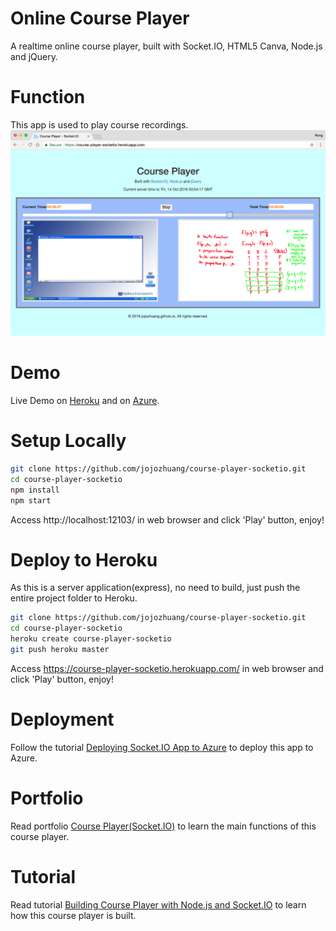# Online Course Player
A realtime online course player, built with Socket.IO, HTML5 Canva, Node.js and jQuery.

# Function
This app is used to play course recordings.
![image](/public/player.png)

# Demo
Live Demo on [Heroku](https://course-player-socketio.herokuapp.com/) and on [Azure](https://course-player-socketio.azurewebsites.net/).

# Setup Locally
```bash
git clone https://github.com/jojozhuang/course-player-socketio.git
cd course-player-socketio
npm install
npm start
```
Access http://localhost:12103/ in web browser and click 'Play' button, enjoy!

# Deploy to Heroku
As this is a server application(express), no need to build, just push the entire project folder to Heroku.
```bash
git clone https://github.com/jojozhuang/course-player-socketio.git
cd course-player-socketio
heroku create course-player-socketio
git push heroku master
```
Access https://course-player-socketio.herokuapp.com/ in web browser and click 'Play' button, enjoy!

# Deployment
Follow the tutorial [Deploying Socket.IO App to Azure](https://jojozhuang.github.io/tutorial/react/deploying-socketio-app-to-azure/) to deploy this app to Azure.

# Portfolio
Read portfolio [Course Player(Socket.IO)](https://jojozhuang.github.io/portfolio/course-player-socketio/) to learn the main functions of this course player.

# Tutorial
Read tutorial [Building Course Player with Node.js and Socket.IO](https://jojozhuang.github.io/tutorial/react/building-course-player-with-nodejs-and-socketio/) to learn how this course player is built.

